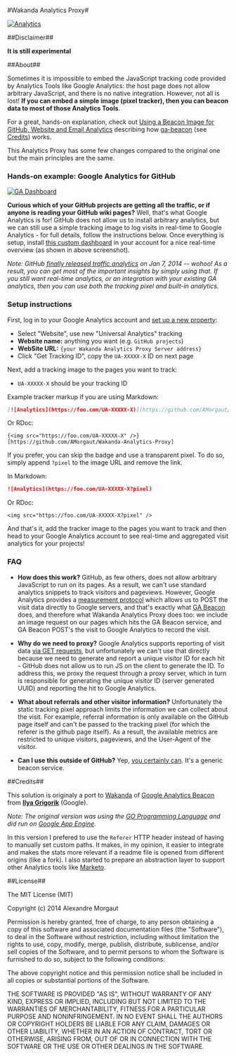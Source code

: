 #Wakanda Analytics Proxy#

[![Analytics](https://analytics-proxy.waktest.com/UA-48954928-1)](https://github.com/AMorgaut/Wakanda-Analytics-Proxy)

##Disclaimer##

**It is still experimental**

##About##

Sometimes it is impossible to embed the JavaScript tracking code provided by Analytics Tools like Google Analytics: the host page does not allow arbitrary JavaScript, and there is no native integration. However, not all is lost! **If you can embed a simple image (pixel tracker), then you can beacon data to most of those Analytics Tools**. 

For a great, hands-on explanation, check out [Using a Beacon Image for GitHub, Website and Email Analytics](http://www.sitepoint.com/using-beacon-image-github-website-email-analytics/) describing how [ga-beacon](https://github.com/igrigorik/ga-beacon) (see [Credits](#credits)) works. 

This Analytics Proxy has some few changes compared to the original one but the main principles are the same.


### Hands-on example: Google Analytics for GitHub 

[![GA Dashboard](https://lh5.googleusercontent.com/-Zu9r9m7Uv0c/UsSQlJ5OoeI/AAAAAAAAHwo/fvH_lrVUV0w/w1007-h467-no/skitch.png)](https://lh5.googleusercontent.com/-Zu9r9m7Uv0c/UsSQlJ5OoeI/AAAAAAAAHwo/fvH_lrVUV0w/w1007-h467-no/skitch.png)

**Curious which of your GitHub projects are getting all the traffic, or if anyone is reading your GitHub wiki pages?** Well, that's what Google Analytics is for! GitHub does not allow us to install arbitrary analytics, but we can still use a simple tracking image to log visits in real-time to Google Analytics - for full details, follow the instructions below. Once everything is setup, install [this custom dashboard](https://www.google.com/analytics/web/template?uid=MQS4cmZdSh2OWUVqRntqXQ) in your account for a nice real-time overview (as shown in above screenshot).

_Note: GitHub [finally released traffic analytics](https://github.com/blog/1672-introducing-github-traffic-analytics) on Jan 7, 2014 -- wohoo! As a result, you can get most of the important insights by simply using that. If you still want real-time analytics, or an integration with your existing GA analytics, then you can use both the tracking pixel and built-in analytics._


### Setup instructions

First, log in to your Google Analytics account and [set up a new property](https://support.google.com/analytics/answer/1042508?hl=en):

* Select "Website", use new "Universal Analytics" tracking
* **Website name:** anything you want (e.g. `GitHub projects`)
* **WebSite URL:** `{your Wakanda Analytics Proxy Server address}`
* Click "Get Tracking ID", copy the `UA-XXXXX-X` ID on next page

Next, add a tracking image to the pages you want to track:

* `UA-XXXXX-X` should be your tracking ID

Example tracker markup if you are using Markdown:

```markdown
[![Analytics](https://foo.com/UA-XXXXX-X)](https://github.com/AMorgaut/Wakanda-Analytics-Proxy)
```

Or RDoc:

```rdoc
{<img src="https://foo.com/UA-XXXXX-X" />}[https://github.com/AMorgaut/Wakanda-Analytics-Proxy]
```

If you prefer, you can skip the badge and use a transparent pixel. To do so, simply append `?pixel` to the image URL and remove the link.


In Markdown:

```markdown
![Analytics](https://foo.com/UA-XXXXX-X?pixel)
```

Or RDoc:

```rdoc
<img src="https://foo.com/UA-XXXXX-X?pixel" />
```

And that's it, add the tracker image to the pages you want to track and then head to your Google Analytics account to see real-time and aggregated visit analytics for your projects!


### FAQ ###

- **How does this work?** GitHub, as few others, does not allow arbitrary JavaScript to run on its pages. As a result, we can't use standard analytics snippets to track visitors and pageviews. However, Google Analytics provides a [measurement protocol](https://developers.google.com/analytics/devguides/collection/protocol/v1/devguide) which allows us to POST the visit data directly to Google servers, and that's exactly what [GA Beacon](https://github.com/igrigorik/ga-beacon) does, and therefore what Wakanda Analytics Proxy does too: we include an image request on our pages which hits the GA Beacon service, and GA Beacon POST's the visit to Google Analytics to record the visit.

- **Why do we need to proxy?** Google Analytics supports reporting of visit data [via GET requests](https://developers.google.com/analytics/devguides/collection/protocol/v1/reference#transport), but unfortunately we can't use that directly because we need to generate and report a unique visitor ID for each hit - GitHub does not allow us to run JS on the client to generate the ID. To address this, we proxy the request through a proxy server, which in turn is responsible for generating the unique visitor ID (server generated UUID) and reporting the hit to Google Analytics.

- **What about referrals and other visitor information?** Unfortunately the static tracking pixel approach limits the information we can collect about the visit. For example, referral information is only available on the GitHub page itself and can't be passed to the tracking pixel (for which the referer is the github page itself). As a result, the available metrics are restricted to unique visitors, pageviews, and the User-Agent of the visitor.

- **Can I use this outside of GitHub?** Yep, [you certainly can](http://www.sitepoint.com/using-beacon-image-github-website-email-analytics/). It's a generic beacon service.


##Credits##

This solution is originaly a port to [Wakanda](http://wakanda.org) of [Google Analytics Beacon](https://github.com/igrigorik/ga-beacon) from **[Ilya Grigorik](https://github.com/igrigorik)** (Google).

*Note: The original version was using the [GO Programming Language](http://golang.org/) and did run on [Google App Engine](https://cloud.google.com/products/app-engine).*

In this version I prefered to use the `Referer` HTTP header instead of having to manually set custom paths. It makes, in my opinion, it easier to integrate and makes the stats more relevant if a readme file is opened from different origins (like a fork). I also started to prepare an abstraction layer to support other Analytics tools like [Marketo](http://marketo.com).

##License##

The MIT License (MIT)

Copyright (c) 2014 Alexandre Morgaut

Permission is hereby granted, free of charge, to any person obtaining a copy
of this software and associated documentation files (the "Software"), to deal
in the Software without restriction, including without limitation the rights
to use, copy, modify, merge, publish, distribute, sublicense, and/or sell
copies of the Software, and to permit persons to whom the Software is
furnished to do so, subject to the following conditions:

The above copyright notice and this permission notice shall be included in all
copies or substantial portions of the Software.

THE SOFTWARE IS PROVIDED "AS IS", WITHOUT WARRANTY OF ANY KIND, EXPRESS OR
IMPLIED, INCLUDING BUT NOT LIMITED TO THE WARRANTIES OF MERCHANTABILITY,
FITNESS FOR A PARTICULAR PURPOSE AND NONINFRINGEMENT. IN NO EVENT SHALL THE
AUTHORS OR COPYRIGHT HOLDERS BE LIABLE FOR ANY CLAIM, DAMAGES OR OTHER
LIABILITY, WHETHER IN AN ACTION OF CONTRACT, TORT OR OTHERWISE, ARISING FROM,
OUT OF OR IN CONNECTION WITH THE SOFTWARE OR THE USE OR OTHER DEALINGS IN THE
SOFTWARE.
